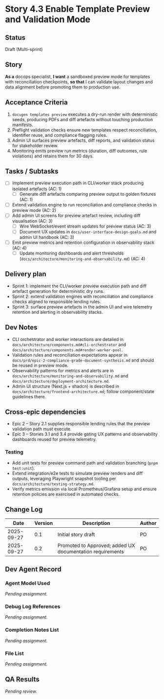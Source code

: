 # Story 4.3 Enable Template Preview and Validation Mode

## Status
Draft (Multi-sprint)

## Story
**As a** docops specialist,
**I want** a sandboxed preview mode for templates with reconciliation checkpoints,
**so that** I can validate layout changes and data alignment before promoting them to production use.

## Acceptance Criteria
1. `docugen templates preview` executes a dry-run render with deterministic seeds, producing PDFs and diff artefacts without touching production manifests.
2. Preflight validation checks ensure new templates respect reconciliation, identifier reuse, and compliance flagging rules.
3. Admin UI surfaces preview artefacts, diff reports, and validation status for stakeholder review.
4. Monitoring emits preview run metrics (duration, diff outcomes, rule violations) and retains them for 30 days.

## Tasks / Subtasks
- [ ] Implement preview execution path in CLI/worker stack producing isolated artefacts (AC: 1)
  - [ ] Generate diff artefacts comparing preview output to golden fixtures (AC: 1)
- [ ] Extend validation engine to run reconciliation and compliance checks in preview mode (AC: 2)
- [ ] Add admin UI screens for preview artefact review, including diff visualisation (AC: 3)
  - [ ] Wire WebSocket/event stream updates for preview status (AC: 3)
  - [ ] Document UX updates in `docs/user-interface-design-goals.md` and admin UI handbook (AC: 3)
- [ ] Emit preview metrics and retention configuration in observability stack (AC: 4)
  - [ ] Update monitoring dashboards and alert thresholds (`docs/architecture/monitoring-and-observability.md`) (AC: 4)

## Delivery plan
- Sprint 1: implement the CLI/worker preview execution path and diff artefact generation for deterministic dry runs.
- Sprint 2: extend validation engines with reconciliation and compliance checks aligned to responsible lending rules.
- Sprint 3: surface preview artefacts in the admin UI and wire telemetry retention and alerting in observability stacks.

## Dev Notes
- CLI orchestrator and worker interactions are detailed in `docs/architecture/components.md#cli-orchestrator` and `docs/architecture/components.md#render-worker-pool`.
- Validation rules and reconciliation expectations appear in `docs/prd/epic-2-compliance-grade-document-synthesis.md` and should be reused in preview mode.
- Observability patterns for metrics and alerts are in `docs/architecture/monitoring-and-observability.md` and `docs/architecture/deployment-architecture.md`.
- Admin UI structure (Next.js + shadcn) is described in `docs/architecture/frontend-architecture.md`; follow component/state guidelines there.

## Cross-epic dependencies
- Epic 2 – Story 2.1 supplies responsible lending rules that the preview validation path must execute.
- Epic 3 – Stories 3.1 and 3.4 provide gating UX patterns and observability dashboards reused for preview telemetry.

### Testing
- Add unit tests for preview command path and validation branching (`pnpm test:unit`).
- Extend integration/e2e tests to simulate preview renders and diff outputs, leveraging Playwright snapshot tooling per `docs/architecture/testing-strategy.md`.
- Verify metrics emission via local Prometheus/Grafana setup and ensure retention policies are exercised in automated checks.

## Change Log
| Date       | Version | Description            | Author |
|------------|---------|------------------------|--------|
| 2025-09-27 | 0.1     | Initial story draft    | PO     |
| 2025-09-27 | 0.2     | Promoted to Approved; added UX documentation requirements | PO |

## Dev Agent Record
### Agent Model Used
_Pending assignment._

### Debug Log References
_Pending assignment._

### Completion Notes List
_Pending assignment._

### File List
_Pending assignment._

## QA Results
_Pending review._
